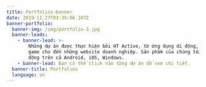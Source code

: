 ```yaml
---
title: Portfolios-banner
date: 2019-11-27T03:35:08.107Z
banner-portfolio:
  banner-img: /img/portfolio-3.jpg
  banner-leads:
    - banner-lead: >-
        Những dự án được thực hiện bởi HT Active, từ ứng dụng di động, mobile
        game cho đến những website doanh nghiệp. Sản phầm của chúng tôi hoạt
        động trên cả Android, iOS, Windows.
    - banner-lead: Bạn có thể click vào từng dự án để xem chi tiết.
  banner-title: Portfolios
  language: vn
---
```


